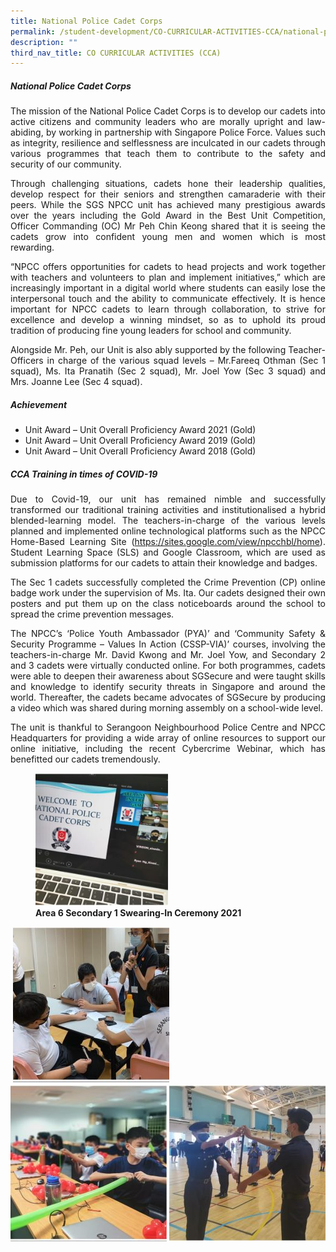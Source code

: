 ```yaml
---
title: National Police Cadet Corps
permalink: /student-development/CO-CURRICULAR-ACTIVITIES-CCA/national-police-cadet-corps/
description: ""
third_nav_title: CO CURRICULAR ACTIVITIES (CCA)
---
```

##### **National Police Cadet Corps**

<p style="text-align: justify;"> The mission of the National Police Cadet Corps is to develop our cadets into active citizens and community leaders who are morally upright and law-abiding, by working in partnership with Singapore Police Force. Values such as integrity, resilience and selflessness are inculcated in our cadets through various programmes that teach them to contribute to the safety and security of our community. </p>

<p style="text-align: justify;"> Through challenging situations, cadets hone their leadership qualities, develop respect for their seniors and strengthen camaraderie with their peers. While the SGS NPCC unit has achieved many prestigious awards over the years including the Gold Award in the Best Unit Competition, Officer Commanding (OC) Mr Peh Chin Keong shared that it is seeing the cadets grow into confident young men and women which is most rewarding. </p>

<p style="text-align: justify;"> “NPCC offers opportunities for cadets to head projects and work together with teachers and volunteers to plan and implement initiatives,” which are increasingly important in a digital world where students can easily lose the interpersonal touch and the ability to communicate effectively. It is hence important for NPCC cadets to learn through collaboration, to strive for excellence and develop a winning mindset, so as to uphold its proud tradition of producing fine young leaders for school and community. </p>

<p style="text-align: justify;"> Alongside Mr. Peh, our Unit is also ably supported by the following Teacher-Officers in charge of the various squad levels – Mr.Fareeq Othman (Sec 1 squad), Ms. Ita Pranatih (Sec 2 squad), Mr. Joel Yow (Sec 3 squad) and Mrs. Joanne Lee (Sec 4 squad). </p>

##### **Achievement**

*   Unit Award – Unit Overall Proficiency Award 2021 (Gold)
*   Unit Award – Unit Overall Proficiency Award 2019 (Gold)
*   Unit Award – Unit Overall Proficiency Award 2018 (Gold)

##### **CCA Training in times of COVID-19**

<p style="text-align: justify;"> Due to Covid-19, our unit has remained nimble and successfully transformed our traditional training activities and institutionalised a hybrid blended-learning model. The teachers-in-charge of the various levels planned and implemented online technological platforms such as the NPCC Home-Based Learning Site (<a href="https://sites.google.com/view/npcchbl/home">https://sites.google.com/view/npcchbl/home</a>). Student Learning Space (SLS) and Google Classroom, which are used as submission platforms for our cadets to attain their knowledge and badges. </p>

<p style="text-align: justify;"> The Sec 1 cadets successfully completed the Crime Prevention (CP) online badge work under the supervision of Ms. Ita. Our cadets designed their own posters and put them up on the class noticeboards around the school to spread the crime prevention messages. </p>

<p style="text-align: justify;"> The NPCC’s ‘Police Youth Ambassador (PYA)’ and ‘Community Safety & Security Programme – Values In Action (CSSP-VIA)’ courses, involving the teachers-in-charge Mr. David Kwong and Mr. Joel Yow, and Secondary 2 and 3 cadets were virtually conducted online. For both programmes, cadets were able to deepen their awareness about SGSecure and were taught skills and knowledge to identify security threats in Singapore and around the world. Thereafter, the cadets became advocates of SGSecure by producing a video which was shared during morning assembly on a school-wide level. </p>

<p style="text-align: justify;"> The unit is thankful to Serangoon Neighbourhood Police Centre and NPCC Headquarters for providing a wide array of online resources to support our online initiative, including the recent Cybercrime Webinar, which has benefitted our cadets tremendously. </p>

<figure>
	<img src="/images/CCA%20NPCC/Slide1-10-250x250.jpg" 
     style="width:50%">
<figcaption> 
	<strong> Area 6 Secondary 1 Swearing-In Ceremony 2021</strong> 
	</figcaption>
</figure>

![]()
![](/images/CCA%20NPCC/Slide2-8-250x250.jpg)
![](/images/CCA%20NPCC/Slide3-5-250x250.jpg)
![](/images/CCA%20NPCC/Slide4-6-250x250.jpg)
